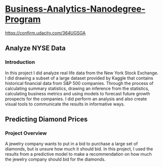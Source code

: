

# [Business-Analytics-Nanodegree-Program](https://classroom.udacity.com/nanodegrees/nd098-mena-fow2/dashboard/overview)

https://confirm.udacity.com/364UGSGA


## Analyze NYSE Data

### Introduction

In this project I did analyze real life data from the New York Stock Exchange. I did drawing a subset of a large dataset provided by Kaggle that contains historical financial data from S&P 500 companies. 
Through the process of calculating summary statistics, drawing an inference from the statistics, calculating business metrics and using models to forecast future growth prospects for the companies. I did perform an analysis and also create visual tools to communicate the results in informative ways.


## Predicting Diamond Prices

### Project Overview

A jewelry company wants to put in a bid to purchase a large set of diamonds, but is unsure how much it should bid. In this project, I used the results from a predictive model to make a recommendation on how much the jewelry company should bid for the diamonds.
